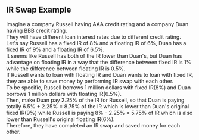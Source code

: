## IR Swap Example

Imagine a company Russell having AAA credit rating and a company Duan having BBB credit rating.<br>
They will have different loan interest rates due to different credit rating.<br>
Let's say Russell has a fixed IR of 8% and a floating IR of 6%, Duan has a fixed IR of 9% and a floating IR of 6.5%.<br>
It seems like Russell has both of the IR lower than Duan's, but Duan has advantage on floating IR in a way that the difference between fixed IR is 1% while the difference between floating IR is 0.5%.<br>
If Russell wants to loan with floating IR and Duan wants to loan with fixed IR, they are able to save money by performing IR swap with each other.<br>
To be specific, Russell borrows 1 million dollars with fixed IR(8%) and Duan borrows 1 million dollars with floating IR(6.5%).<br>
Then, make Duan pay 2.25% of the IR for Russell, so that Duan is paying totally 6.5% + 2.25% = 8.75% of the IR which is lower than Duan's original fixed IR(9%) while Russell is paying 8% - 2.25% = 5.75% of IR which is also lower than Russell's original floating IR(6%).<br>
Therefore, they have completed an IR swap and saved money for each other.
